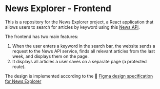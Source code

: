 # News Explorer - Frontend

This is a repository for the News Explorer project, a React application that allows users to search for articles by keyword using this [News API](https://newsapi.org).

The frontend has two main features:

1. When the user enters a keyword in the search bar, the website sends a request to the News API service, finds all relevant articles from the last week, and displays them on the page.
2. It displays all articles a user saves on a separate page (a protected route).

The design is implemented according to the 🎨 [Figma design specification for News Explorer](https://www.figma.com/file/3ottwMEhlBt95Dbn8dw1NH/Your-Final-Project?type=design&node-id=0-1&mode=design&t=n8iPbRbVKSAS2dCI-0)
